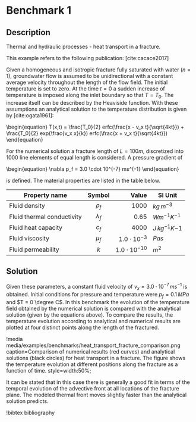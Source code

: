 # Benchmark 1

## Description

Thermal and hydraulic processes - heat transport in a fracture.

This example refers to the following publication: [cite:cacace2017]

Given a homogeneous and isotropic fracture fully saturated with water ($n=1$), groundwater flow is assumed to be unidirectional with a constant average velocity throughout the length of the flow field. The initial temperature is set to zero. At the time $t = 0$ a sudden increase of temperature is imposed along the inlet boundary so that $T = T_0$. The increase itself can be described by the Heaviside function. With these assumptions an analytical solution to the temperature distribution is given by [cite:ogata1961]:

\begin{equation}
T(x,t) = \frac{T_0}{2} erfc(\frac{x - v_x t}{\sqrt{4kt}}) + \frac{T_0}{2} exp(\frac{v_x x}{k}) erfc(\frac{x + v_x  t}{\sqrt{4kt}})
\end{equation}

For the numerical solution a fracture length of $L = 100m$, discretized into 1000 line elements of equal length is considered. A pressure gradient of

\begin{equation}
\nabla p_f = 3.0 \cdot 10^{-7} ms^{-1}
\end{equation}

is defined. The material properties are listed in the table below.

| Property name              |     Symbol    |                  Value | SI Unit             |
|----------------------------|:-------------:|-----------------------:|---------------------|
| Fluid density              |   $\rho_f$  | $1000$               | $kg \, m^{-3}$    |
| Fluid thermal conductivity | $\lambda_f$ | $0.65$               | $W m^{-1} K^{-1}$ |
| Fluid heat capacity        |    $c_f$    | $4000$               | $J \, kg^{-1} K{-1}$ |
| Fluid viscosity            | $\mu_f$     | $1.0 \cdot 10^{-3}$  | $Pa s$         |
| Fluid permeability         | $k$         | $1.0 \cdot 10^{-10}$ | $m^2$             |

## Solution

Given these parameters, a constant fluid velocity of $v_x = 3.0 \cdot 10^{-7} \, ms^{-1}$ is obtained. Initial conditions for pressure and temperature were $p_f = 0.1 \, MPa$ and $T = 0 \degree C$. In this benchmark the evolution of the temperature field obtained by the numerical solution is compared with the analytical solution (given by the equations above). To compare the results, the temperature evolution according to analytical and numerical results  are plotted at four distinct points along the length of the fractured.

!media media/examples/benchmarks/heat_transport_fracture_comparison.png
       caption=Comparison of numerical results (red curves) and analytical solutions (black circles) for heat transport in a fracture. The figure shows the temperature evolution at different positions along the fracture as a function of time.
       style=width:50%;

It can be stated that in this case there is generally a good fit in terms of the temporal evolution of the advective front at all locations of the fracture plane. The modeled thermal front moves slightly faster than the analytical solution predicts.

!bibtex bibliography
